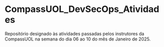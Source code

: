 # CompassUOL_DevSecOps_Atividades
Repositório designado às atividades passadas pelos instrutores da CompassUOL na semana do dia 06 ao 10 do mês de Janeiro de 2025.
